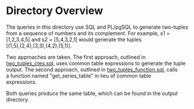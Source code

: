 # Directory Overview
The queries in this directory use SQL and PL/pgSQL to generate two-tuples<br/>
from a sequence of numbers and its complement.  For example, s1 =<br/>
[1,2,3,4,5] and s2 = [5,4,3,2,1] would generate the tuples<br/>
[(1,5),(2,4),(3,3),(4,2),(5,1)].<br/>

Two approaches are taken.  The first approach, outlined in<br/>
[two_tuples_ctes.sql](sql_files/two_tuples_ctes.sql), uses common table expressions to generate the tuple<br/>
output.  The second approach, outlined in [two_tuples_function.sql](sql_files/two_tuples_function.sql), calls<br/>
a function named "get_series_table" in lieu of common table<br/>
expressions.<br/>

Both queries produce the same table, which can be found in the output<br/>
directory.<br/>
